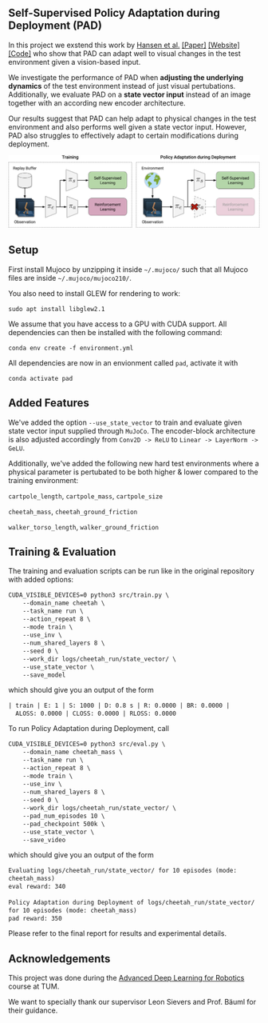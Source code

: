 ## Self-Supervised Policy Adaptation during Deployment (PAD)

In this project we exstend this work by [Hansen et al.](https://nicklashansen.github.io/) [[Paper]](https://arxiv.org/abs/2007.04309) [[Website]](https://nicklashansen.github.io/PAD/) [[Code]](https://github.com/nicklashansen/policy-adaptation-during-deployment) who show that PAD can adapt well to visual changes in the test environment given a vision-based input.

We investigate the performance of PAD when **adjusting the underlying dynamics** of the test environment instead of just visual pertubations. Additionally, we evaluate PAD on a **state vector input** instead of an image together with an according new encoder architecture.

Our results suggest that PAD can help adapt to physical changes in the test environment and also performs well given a state vector input. However, PAD also struggles to effectively adapt to certain modifications during deployment.

![samples](images/method.png)

## Setup
First install Mujoco by unzipping it inside `~/.mujoco/` such that all Mujoco files are inside `~/.mujoco/mujoco210/`.

You also need to install GLEW for rendering to work:
```
sudo apt install libglew2.1
```

We assume that you have access to a GPU with CUDA support. All dependencies can then be installed with the following command:

```
conda env create -f environment.yml
```

All dependencies are now in an envionment called `pad`, activate it with

```
conda activate pad
```

## Added Features
We've added the option `--use_state_vector` to train and evaluate given state vector input supplied through `MuJoCo`. The encoder-block architecture is also adjusted accordingly from `Conv2D -> ReLU` to `Linear -> LayerNorm -> GeLU`.


Additionally, we've added the following new hard test environments where a physical parameter is pertubated to be both higher & lower compared to the training environment:


`cartpole_length`, `cartpole_mass`, `cartpole_size`


`cheetah_mass`, `cheetah_ground_friction`


`walker_torso_length`, `walker_ground_friction`

## Training & Evaluation
The training and evaluation scripts can be run like in the original repository with added options:

```
CUDA_VISIBLE_DEVICES=0 python3 src/train.py \
    --domain_name cheetah \
    --task_name run \
    --action_repeat 8 \
    --mode train \
    --use_inv \
    --num_shared_layers 8 \
    --seed 0 \
    --work_dir logs/cheetah_run/state_vector/ \
    --use_state_vector \
    --save_model
```
which should give you an output of the form
```
| train | E: 1 | S: 1000 | D: 0.8 s | R: 0.0000 | BR: 0.0000 | 
  ALOSS: 0.0000 | CLOSS: 0.0000 | RLOSS: 0.0000
```

To run Policy Adaptation during Deployment, call

```
CUDA_VISIBLE_DEVICES=0 python3 src/eval.py \
    --domain_name cheetah_mass \
    --task_name run \
    --action_repeat 8 \
    --mode train \
    --use_inv \
    --num_shared_layers 8 \
    --seed 0 \
    --work_dir logs/cheetah_run/state_vector/ \
    --pad_num_episodes 10 \
    --pad_checkpoint 500k \
    --use_state_vector \
    --save_video
```
which should give you an output of the form
```
Evaluating logs/cheetah_run/state_vector/ for 10 episodes (mode: cheetah_mass)
eval reward: 340

Policy Adaptation during Deployment of logs/cheetah_run/state_vector/ for 10 episodes (mode: cheetah_mass)
pad reward: 350
```

Please refer to the final report for results and experimental details.

## Acknowledgements

This project was done during the [Advanced Deep Learning for Robotics](https://bbaeuml.github.io/tum-adlr/adlr/) course at TUM.

We want to specially thank our supervisor Leon Sievers and Prof. Bäuml for their guidance.
